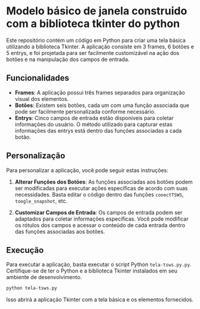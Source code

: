 # Modelo básico de janela construido com a biblioteca tkinter do python

Este repositório contém um código em Python para criar uma tela básica utilizando a biblioteca Tkinter. A aplicação consiste em 3 frames, 6 botões e 5 entrys, e foi projetada para ser facilmente customizável na ação dos botões e na manipulação dos campos de entrada.

## Funcionalidades

- **Frames**: A aplicação possui três frames separados para organização visual dos elementos.
- **Botões**: Existem seis botões, cada um com uma função associada que pode ser facilmente personalizada conforme necessário.
- **Entrys**: Cinco campos de entrada estão disponíveis para coletar informações do usuário. O método utilizado para capturar estas informações das entrys está dentro das funções associadas a cada botão.

## Personalização

Para personalizar a aplicação, você pode seguir estas instruções:

1. **Alterar Funções dos Botões**: As funções associadas aos botões podem ser modificadas para executar ações específicas de acordo com suas necessidades. Basta editar o código dentro das funções `conectTSWS`, `toogle_snapshot`, etc.

2. **Customizar Campos de Entrada**: Os campos de entrada podem ser adaptados para coletar informações específicas. Você pode modificar os rótulos dos campos e acessar o conteúdo de cada entrada dentro das funções associadas aos botões.

## Execução

Para executar a aplicação, basta executar o script Python `tela-tsws.py.py`. Certifique-se de ter o Python e a biblioteca Tkinter instalados em seu ambiente de desenvolvimento.

```bash
python tela-tsws.py
```

Isso abrirá a aplicação Tkinter com a tela básica e os elementos fornecidos.
